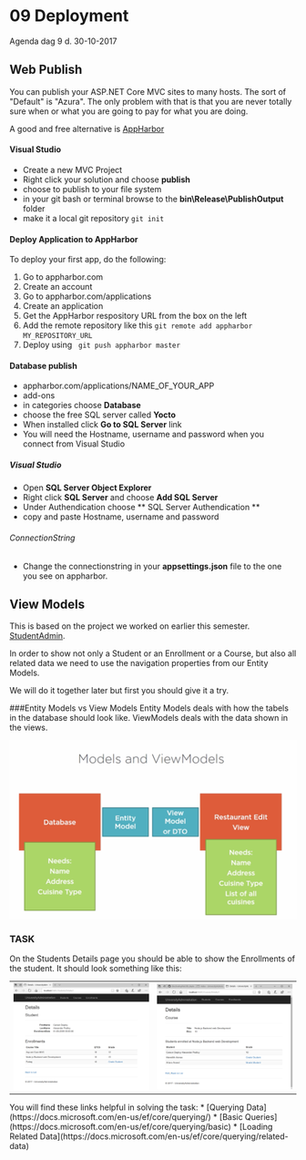 # 09 Deployment
Agenda dag 9 d. 30-10-2017

## Web Publish
You can publish your ASP.NET Core MVC sites to many hosts. The sort of "Default" is "Azura". The only problem with that is that you are never totally sure when or what you are going to pay for what you are doing.    

A good and free alternative is [AppHarbor](https://apphb.com)

#### Visual Studio
* Create a new MVC Project
* Right click your solution and choose **publish**
* choose to publish to your file system
* in your git bash or terminal browse to the **bin\Release\PublishOutput** folder
* make it a local git repository ```` git init ````    

#### Deploy Application to AppHarbor
To deploy your first app, do the following:

1. Go to appharbor.com
1. Create an account
1. Go to appharbor.com/applications
1. Create an application
1. Get the AppHarbor respository URL from the box on the left
1. Add the remote repository like this ```` git remote add appharbor MY_REPOSITORY_URL ````   
1. Deploy using ```` git push appharbor master  ````   

#### Database publish
* appharbor.com/applications/NAME_OF_YOUR_APP
* add-ons
* in categories choose **Database**
* choose the free SQL server called **Yocto**
* When installed click **Go to SQL Server** link
* You will need the Hostname, username and password when you connect from Visual Studio

##### Visual Studio
* Open **SQL Server Object Explorer**
* Right click **SQL Server** and choose **Add SQL Server**
* Under Authendication choose ** SQL Server Authendication **
* copy and paste Hostname, username and password

###### ConnectionString
* Change the connectionstring in your **appsettings.json** file to the one you see on appharbor.



## View Models
This is based on the project we worked on earlier this semester. [StudentAdmin](https://github.com/ElectiveAspNet/09_studentAdmin).     

In order to show not only a Student or an Enrollment or a Course, but also all related data we need to use the navigation properties from our Entity Models.

We will do it together later but first you should give it a try.

###Entity Models vs View Models
Entity Models deals with how the tabels in the database should look like. ViewModels deals with the data shown in the views.

<img src="https://github.com/keacore/07_RepositoriesViewModels/blob/master/Materials/img/ViewModel.png" width="600">

### TASK
On the Students Details page you should be able to show the Enrollments of the student. It should look something like this:    
<table>
  <tr>
    <td>
<img src="https://github.com/ElectiveAspNet/09_deployment/blob/master/img/Udklip_2.PNG" >
    </td>
    <td>
<img src="https://github.com/ElectiveAspNet/09_deployment/blob/master/img/Udklip_3.PNG">
    </td>
    </tr>
</table>
You will find these links helpful in solving the task:
* [Querying Data](https://docs.microsoft.com/en-us/ef/core/querying/)
* [Basic Queries](https://docs.microsoft.com/en-us/ef/core/querying/basic)
* [Loading Related Data](https://docs.microsoft.com/en-us/ef/core/querying/related-data)



